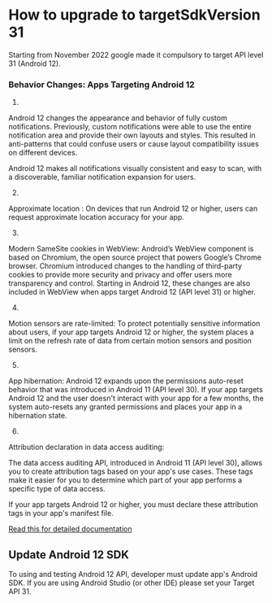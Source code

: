 

# How to upgrade to targetSdkVersion 31

Starting from November 2022 google made it compulsory to target API level 31 (Android 12).

### Behavior Changes: Apps Targeting Android 12

1)

Android 12 changes the appearance and behavior of fully custom notifications. Previously, custom notifications were able to use the entire notification area and provide their own layouts and styles. This resulted in anti-patterns that could confuse users or cause layout compatibility issues on different devices.

Android 12 makes all notifications visually consistent and easy to scan, with a discoverable, familiar notification expansion for users.

2)

Approximate location : On devices that run Android 12 or higher, users can request approximate location accuracy for your app.

3)

Modern SameSite cookies in WebView: Android’s WebView component is based on Chromium, the open source project that powers Google’s Chrome browser. Chromium introduced changes to the handling of third-party cookies to provide more security and privacy and offer users more transparency and control. Starting in Android 12, these changes are also included in WebView when apps target Android 12 (API level 31) or higher.

4)

Motion sensors are rate-limited: To protect potentially sensitive information about users, if your app targets Android 12 or higher, the system places a limit on the refresh rate of data from certain motion sensors and position sensors.

5)

App hibernation: Android 12 expands upon the permissions auto-reset behavior that was introduced in Android 11 (API level 30). If your app targets Android 12 and the user doesn't interact with your app for a few months, the system auto-resets any granted permissions and places your app in a hibernation state.

6)

Attribution declaration in data access auditing:

The data access auditing API, introduced in Android 11 (API level 30), allows you to create attribution tags based on your app's use cases. These tags make it easier for you to determine which part of your app performs a specific type of data access.

If your app targets Android 12 or higher, you must declare these attribution tags in your app's manifest file.

[Read this for detailed documentation](https://developer.android.com/about/versions/12/behavior-changes-12#foreground-service-launch-restrictions)


## Update Android 12 SDK 

To using and testing Android 12 API, developer must update app's Android SDK. If you are using Android Studio (or other IDE) please set your Target API 31.



